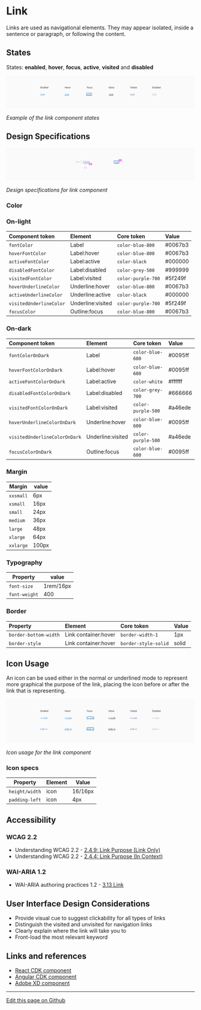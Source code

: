 # Link

Links are used as navigational elements. They may appear isolated, inside a sentence or paragraph, or following the content.

## States

States: **enabled**, **hover**, **focus**, **active**, **visited** and **disabled**

![Example of the link component states](images/link_states.png)

_Example of the link component states_

## Design Specifications

![Design specifications for link component](images/link_specs.png)

_Design specifications for link component_

### Color
### On-light

| Component token                                   | Element             | Core token               | Value       |
| :------------------------------------------------ | :------------------ | :----------------------- | :---------- |
| `fontColor`                                       | Label               | `color-blue-800`         | #0067b3     |
| `hoverFontColor`                                  | Label:hover         | `color-blue-800`         | #0067b3     |
| `activeFontColor`                                 | Label:active        | `color-black`            | #000000     |
| `disabledFontColor`                               | Label:disabled      | `color-grey-500`         | #999999     |
| `visitedFontColor`                                | Label:visited       | `color-purple-700`       | #5f249f     |
| `hoverUnderlineColor`                             | Underline:hover     | `color-blue-800`         | #0067b3     |
| `activeUnderlineColor`                            | Underline:active    | `color-black`            | #000000     |
| `visitedUnderlineColor`                           | Underline:visited   | `color-purple-700`       | #5f249f     |
| `focusColor`                                      | Outline:focus       | `color-blue-800`         | #0067b3     |


### On-dark

| Component token                                   | Element             | Core token               | Value       |
| :------------------------------------------------ | :------------------ | :----------------------- | :---------- |
| `fontColorOnDark`                                 | Label               | `color-blue-600`         | #0095ff     |
| `hoverFontColorOnDark`                            | Label:hover         | `color-blue-600`         | #0095ff     |
| `activeFontColorOnDark`                           | Label:active        | `color-white`            | #ffffff     |
| `disabledFontColorOnDark`                         | Label:disabled      | `color-grey-700`         | #666666     |
| `visitedFontColorOnDark`                          | Label:visited       | `color-purple-500`       | #a46ede     |
| `hoverUnderlineColorOnDark`                       | Underline:hover     | `color-blue-600`         | #0095ff     |
| `visitedUnderlineColorOnDark`                     | Underline:visited   | `color-purple-500`       | #a46ede     |
| `focusColorOnDark`                                | Outline:focus       | `color-blue-600`         | #0095ff     |

### Margin

| Margin    | value  |
| --------- | ------ |
| `xxsmall` | 6px    |
| `xsmall`  | 16px   |
| `small`   | 24px   |
| `medium`  | 36px   |
| `large`   | 48px   |
| `xlarge`  | 64px   |
| `xxlarge` | 100px  |

### Typography

| Property                    | value       |
| --------------------------- | ----------- |
| `font-size`                 | 1rem/16px   |
| `font-weight`               | 400         |


### Border

| Property                 | Element                | Core token                 | Value            |
| :----------------------- | :--------------------- | :------------------------- | :--------------- |
| `border-bottom-width`    | Link container:hover   | `border-width-1`           | 1px              |
| `border-style`           | Link container:hover   | `border-style-solid`       | solid            |


## Icon Usage

An icon can be used either in the normal or underlined mode to represent more graphical the purpose of the link, placing the icon before or after the link that is representing.

![Icon usage for the link component](images/link_icon.png)

_Icon usage for the link component_

### Icon specs

| Property                      | Element                |  Value      |
| ----------------------------- | ----------------       | ----------- |
| `height/width`                |  icon                  |   16/16px   |
| `padding-left`                |  icon                  |   4px       |

## Accessibility

### WCAG 2.2

* Understanding WCAG 2.2 - [2.4.9: Link Purpose (Link Only)](https://www.w3.org/WAI/WCAG22/Understanding/link-purpose-link-only.html)
* Understanding WCAG 2.2 - [2.4.4: Link Purpose (In Context)](https://www.w3.org/WAI/WCAG22/Understanding/link-purpose-in-context.html)


### WAI-ARIA 1.2

* WAI-ARIA authoring practices 1.2 - [3.13 Link](https://www.w3.org/TR/wai-aria-practices-1.2/#link)


## User Interface Design Considerations

- Provide visual cue to suggest clickability for all types of links
- Distinguish the visited and unvisited for navigation links
- Clearly explain where the link will take you to
- Front-load the most relevant keyword

## Links and references

* [React CDK component](https://developer.dxc.com/tools/react/next/#/components/link)
* [Angular CDK component](https://developer.dxc.com/tools/angular/next/#/components/link)
* [Adobe XD component](https://xd.adobe.com/view/1199107d-06d2-438b-9b6a-90da4d673211-44ca/)


____________________________________________________________

[Edit this page on Github](https://github.com/dxc-technology/halstack-style-guide/blob/master/guidelines/components/link/README.md)
